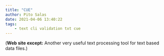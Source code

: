 ```yaml
---
title: "CUE"
author: Pito Salas
date: 2021-04-06 13:40:22
tags:
    - text cli validation txt cue
---
```


(**Web site except:** Another very useful text processing tool for text based data files.) 
